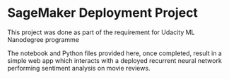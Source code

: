 # SageMaker Deployment Project
This project was done as part of the requirement for Udacity ML Nanodegree programme


The notebook and Python files provided here, once completed, result in a simple web app which interacts with a deployed recurrent neural network performing sentiment analysis on movie reviews. 

